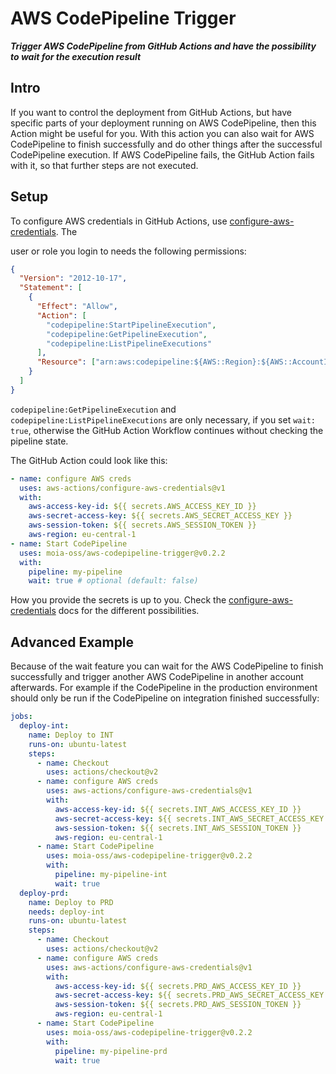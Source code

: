 # AWS CodePipeline Trigger

**_Trigger AWS CodePipeline from GitHub Actions and have the possibility to
wait for the execution result_**

## Intro

If you want to control the deployment from GitHub Actions, but have specific
parts of your deployment running on AWS CodePipeline, then this Action might be
useful for you. With this action you can also wait for AWS CodePipeline to
finish successfully and do other things after the successful CodePipeline
execution. If AWS CodePipeline fails, the GitHub Action fails with it, so that
further steps are not executed.

## Setup

To configure AWS credentials in GitHub Actions, use
[configure-aws-credentials](https://github.com/marketplace/actions/configure-aws-credentials-action-for-github-actions). The

user or role you login to needs the following permissions:

```json
{
  "Version": "2012-10-17",
  "Statement": [
    {
      "Effect": "Allow",
      "Action": [
        "codepipeline:StartPipelineExecution",
        "codepipeline:GetPipelineExecution",
        "codepipeline:ListPipelineExecutions"
      ],
      "Resource": ["arn:aws:codepipeline:${AWS::Region}:${AWS::AccountId}:${PipelineName}"]
    }
  ]
}
```

`codepipeline:GetPipelineExecution` and `codepipeline:ListPipelineExecutions` are only necessary, if you set `wait: true`,
otherwise the GitHub Action Workflow continues without checking the pipeline
state.

The GitHub Action could look like this:

```yaml
- name: configure AWS creds
  uses: aws-actions/configure-aws-credentials@v1
  with:
    aws-access-key-id: ${{ secrets.AWS_ACCESS_KEY_ID }}
    aws-secret-access-key: ${{ secrets.AWS_SECRET_ACCESS_KEY }}
    aws-session-token: ${{ secrets.AWS_SESSION_TOKEN }}
    aws-region: eu-central-1
- name: Start CodePipeline
  uses: moia-oss/aws-codepipeline-trigger@v0.2.2
  with:
    pipeline: my-pipeline
    wait: true # optional (default: false)
```

How you provide the secrets is up to you. Check the
[configure-aws-credentials](https://github.com/marketplace/actions/configure-aws-credentials-action-for-github-actions)
docs for the different possibilities.

## Advanced Example

Because of the wait feature you can wait for the AWS CodePipeline to finish
successfully and trigger another AWS CodePipeline in another account
afterwards. For example if the CodePipeline in the production environment should
only be run if the CodePipeline on integration finished successfully:

```yaml
jobs:
  deploy-int:
    name: Deploy to INT
    runs-on: ubuntu-latest
    steps:
      - name: Checkout
        uses: actions/checkout@v2
      - name: configure AWS creds
        uses: aws-actions/configure-aws-credentials@v1
        with:
          aws-access-key-id: ${{ secrets.INT_AWS_ACCESS_KEY_ID }}
          aws-secret-access-key: ${{ secrets.INT_AWS_SECRET_ACCESS_KEY }}
          aws-session-token: ${{ secrets.INT_AWS_SESSION_TOKEN }}
          aws-region: eu-central-1
      - name: Start CodePipeline
        uses: moia-oss/aws-codepipeline-trigger@v0.2.2
        with:
          pipeline: my-pipeline-int
          wait: true
  deploy-prd:
    name: Deploy to PRD
    needs: deploy-int
    runs-on: ubuntu-latest
    steps:
      - name: Checkout
        uses: actions/checkout@v2
      - name: configure AWS creds
        uses: aws-actions/configure-aws-credentials@v1
        with:
          aws-access-key-id: ${{ secrets.PRD_AWS_ACCESS_KEY_ID }}
          aws-secret-access-key: ${{ secrets.PRD_AWS_SECRET_ACCESS_KEY }}
          aws-session-token: ${{ secrets.PRD_AWS_SESSION_TOKEN }}
          aws-region: eu-central-1
      - name: Start CodePipeline
        uses: moia-oss/aws-codepipeline-trigger@v0.2.2
        with:
          pipeline: my-pipeline-prd
          wait: true
```
